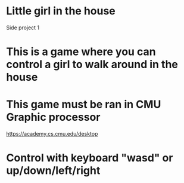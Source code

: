 # Little girl in the house
 Side project 1

# This is a game where you can control a girl to walk around in the house
# This game must be ran in CMU Graphic processor
https://academy.cs.cmu.edu/desktop
# Control with keyboard "wasd" or up/down/left/right
